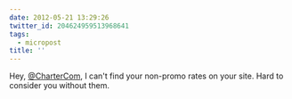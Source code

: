 ```yaml
---
date: 2012-05-21 13:29:26
twitter_id: 204624959513968641
tags:
  - micropost
title: ''
---
```


Hey, [@CharterCom](https://twitter.com/CharterCom), I can't find your non-promo rates on your site. Hard to consider you without them.
